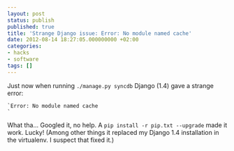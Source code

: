 ```yaml
---
layout: post
status: publish
published: true
title: 'Strange Django issue: Error: No module named cache'
date: 2012-08-14 18:27:05.000000000 +02:00
categories:
- hacks
- software
tags: []
---
```

Just now when running `./manage.py syncdb` Django (1.4) gave a strange error:


```
`Error: No module named cache
`
```


What tha... Googled it, no help. A `pip install -r pip.txt --upgrade` made it work. Lucky! (Among other things it replaced my Django 1.4 installation in the virtualenv. I suspect that fixed it.)
